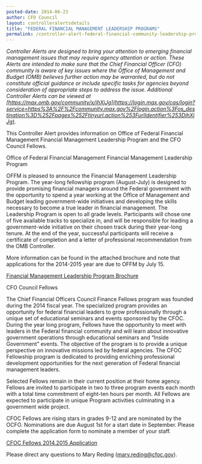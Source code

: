 ```yaml
---
posted-date: 2014-06-23
author: CFO Council
layout: controlleralertsdetails
title: "FEDERAL FINANCIAL MANAGEMENT LEADERSHIP PROGRAMS"
permalink: /controller-alert-federal-financial-community-leadership-programs/
---
```

*Controller Alerts are designed to bring your attention to emerging financial management issues that may require agency attention or action.  These Alerts are intended to make sure that the Chief Financial Officer (CFO) community is aware of key issues where the Office of Management and Budget (OMB) believes further action may be warranted, but do not constitute official guidance or include specific tasks for agencies beyond consideration of appropriate steps to address the issue.  Additional Controller Alerts can be viewed at [https://max.omb.gov/community/x/ihXjJg](https://login.max.gov/cas/login?service=https%3A%2F%2Fcommunity.max.gov%2Flogin.action%3Fos_destination%3D%252Fpages%252Ftinyurl.action%253FurlIdentifier%253DihXjJg).*

This Controller Alert provides information on Office of Federal Financial Management Financial Management Leadership Program and the CFO Council Fellows.

Office of Federal Financial Management Financial Management Leadership Program

OFFM is pleased to announce the Financial Management Leadership Program. The year-long fellowship program (August-July) is designed to provide promising financial managers around the Federal government with the opportunity to spend a year working at the Office of Management and Budget leading government-wide initiatives and developing the skills necessary to become a true leader in financial management. The Leadership Program is open to all grade levels. Participants will chose one of five available tracks to specialize in, and will be responsible for leading a government-wide initiative on their chosen track during their year-long tenure. At the end of the year, successful participants will receive a certificate of completion and a letter of professional recommendation from the OMB Controller.

More information can be found in the attached brochure and note that applications for the 2014-2015 year are due to OFFM by July 15.

[Financial Management Leadership Program Brochure]({{site.baseurl}}/assets/files/2014-06-16-Financial-Management-Leadership-Program-Brochure.docx)

CFO Council Fellows

The Chief Financial Officers Council Finance Fellows program was founded during the 2014 fiscal year. The specialized program provides an opportunity for federal financial leaders to grow professionally through a unique set of educational seminars and events sponsored by the CFOC. During the year long program, Fellows have the opportunity to meet with leaders in the Federal financial community and will learn about innovative government operations through educational seminars and “Inside Government” events. The objective of the program is to provide a unique perspective on innovative missions led by federal agencies. The CFOC Fellowship program is dedicated to providing enriching professional development opportunities for the next generation of Federal financial management leaders.

Selected Fellows remain in their current position at their home agency. Fellows are invited to participate in two to three program events each month with a total time commitment of eight-ten hours per month. All Fellows are expected to participate in unique Program activities culminating in a government wide project.

CFOC Fellows are rising stars in grades 9-12 and are nominated by the OCFO. Nominations are due August 1st for a start date in September. Please complete the application form to nominate a member of your staff.

[CFOC Fellows 2014.2015 Application]({{site.baseurl}}/assets/files/CFOC-Fellows-2014.2015-Application.docx)

Please direct any questions to Mary Reding ([mary.reding@cfoc.gov](mary.reding@cfoc.gov)).
